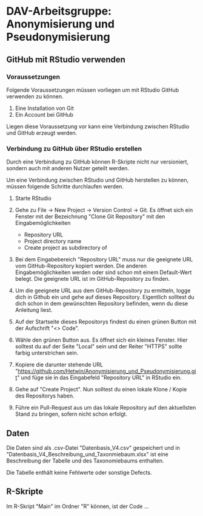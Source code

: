 # DAV-Arbeitsgruppe: Anonymisierung und Pseudonymisierung

## GitHub mit RStudio verwenden
### Voraussetzungen
Folgende Voraussetzungen müssen vorliegen um mit RStudio GitHub verwenden zu können. 

1. Eine Installation von Git
2. Ein Account bei GitHub

Liegen diese Voraussetzung vor kann eine Verbindung zwischen RStudio und GitHub erzeugt werden.

###  Verbindung zu GitHub über RStudio erstellen
Durch eine Verbindung zu GitHub können R-Skripte nicht nur versioniert, sondern auch mit anderen Nutzer geteilt werden.

Um eine Verbindung zwischen RStudio und GitHub herstellen zu können, müssen folgende Schritte durchlaufen werden. 

1. Starte RStudio
2. Gehe zu File -> New Project -> Version Control -> Git. Es öffnet sich ein Fenster mit der Bezeichnung "Clone Git Repository" mit den Eingabemöglichkeiten 

    - Repository URL
    - Project directory name
    - Create project as subdirectory of

3. Bei dem Eingabebereich "Repository URL" muss nur die geeignete URL vom GitHub-Repository kopiert werden. Die anderen Eingabemöglichkeiten werden oder sind schon mit einem Default-Wert belegt. Die geeignete URL ist im GitHub-Repository zu finden.
4. Um die geeignete URL aus dem GitHub-Repository zu ermitteln, logge dich in Github ein und gehe auf dieses Repository. Eigentlich solltest du dich schon in dem gewünschten Repository befinden, wenn du diese Anleitung liest.
5. Auf der Startseite dieses Repositorys findest du einen grünen Button mit der Aufschrift "<> Code". 
6. Wähle den grünen Button aus. Es öffnet sich ein kleines Fenster. Hier solltest du auf der Seite "Local" sein und der Reiter "HTTPS" sollte farbig unterstrichen sein. 
7. Kopiere die darunter stehende URL "https://github.com/Hetwin/Anonymisierung_und_Pseudonymisierung.git" und füge sie in das Eingabefeld "Repository URL" in RStudio ein.
8. Gehe auf "Create Project". Nun solltest du einen lokale Klone / Kopie des Repositorys haben.
9. Führe ein Pull-Request aus um das lokale Repository auf den aktuellsten Stand zu bringen, sofern nicht schon erfolgt.

## Daten
Die Daten sind als .csv-Datei "Datenbasis_V4.csv" gespeichert und in "Datenbasis_V4_Beschreibung_und_Taxonmiebaum.xlsx" ist eine Beschreibung der Tabelle und des Taxonomiebaums enthalten. 

Die Tabelle enthält keine Fehlwerte oder sonstige Defects.

## R-Skripte
Im R-Skript "Main" im Ordner "R" können, ist der Code ...

